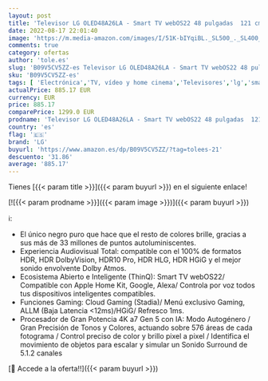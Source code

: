 ```yaml
---
layout: post
title: 'Televisor LG OLED48A26LA - Smart TV webOS22 48 pulgadas  121 cm  4K OLED  Procesador Inteligente de Gran Potencia 4K a7 Gen 5 con IA  compatible formatos HDR  HDR Dolby Vision y Dolby Atmos'
date: 2022-08-17 22:01:40
image: 'https://m.media-amazon.com/images/I/51K-bIYqiBL._SL500_._SL400_.jpg'
comments: true
category: ofertas
author: 'tole.es'
slug: 'B09V5CV5ZZ-es Televisor LG OLED48A26LA - Smart TV webOS22 48 pulgadas...'
sku: 'B09V5CV5ZZ-es'
tags: [ 'Electrónica','TV, vídeo y home cinema','Televisores','lg','smart','televisor','tv','🇪🇸', ]
actualPrice: 885.17 EUR
currency: EUR
price: 885.17
comparePrice: 1299.0 EUR
prodname: 'Televisor LG OLED48A26LA - Smart TV webOS22 48 pulgadas  121 cm  4K OLED  Procesador Inteligente de Gran Potencia 4K a7 Gen 5 con IA  compatible formatos HDR  HDR Dolby Vision y Dolby Atmos'
country: 'es'
flag: '🇪🇸'
brand: 'LG'
buyurl: 'https://www.amazon.es/dp/B09V5CV5ZZ/?tag=tolees-21'
descuento: '31.86'
average: '885.17'
---
```


Tienes [{{< param title >}}]({{< param buyurl >}}) en el siguiente enlace!

[![{{< param prodname >}}]({{< param image >}})]({{< param buyurl >}})

ℹ️:

- El único negro puro que hace que el resto de colores brille, gracias a sus más de 33 millones de puntos autoluminiscentes.
- Experiencia Audiovisual Total: compatible con el 100% de formatos HDR, HDR DolbyVision, HDR10 Pro, HDR HLG, HDR HGiG y el mejor sonido envolvente Dolby Atmos.
- Ecosistema Abierto e Inteligente (ThinQ): Smart TV webOS22/ Compatible con Apple Home Kit, Google, Alexa/ Controla por voz todos tus dispositivos inteligentes compatibles.
- Funciones Gaming: Cloud Gaming (Stadia)/ Menú exclusivo Gaming, ALLM (Baja Latencia <12ms)/HGiG/ Refresco 1ms.
- Procesador de Gran Potencia 4K a7 Gen 5 con IA: Modo Autogénero / Gran Precisión de Tonos y Colores, actuando sobre 576 áreas de cada fotograma / Control preciso de color y brillo pixel a pixel / Identifica el movimiento de objetos para escalar y simular un Sonido Surround de 5.1.2 canales

[🛒 Accede a la oferta!!]({{< param buyurl >}})
